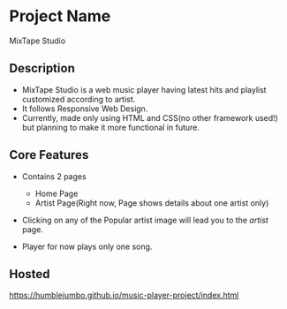# Project Name
MixTape Studio

## Description
* MixTape Studio is a web music player having latest hits and playlist customized according to artist.
* It follows Responsive Web Design.
* Currently, made only using HTML and CSS(no other framework used!) but planning to make it more functional in future.

## Core Features
* Contains 2 pages
    * Home Page
    * Artist Page(Right now, Page shows details about one artist only)

* Clicking on any of the Popular artist image will lead you to the _artist_ page.
* Player for now plays only one song.

## Hosted
<https://humblejumbo.github.io/music-player-project/index.html>
